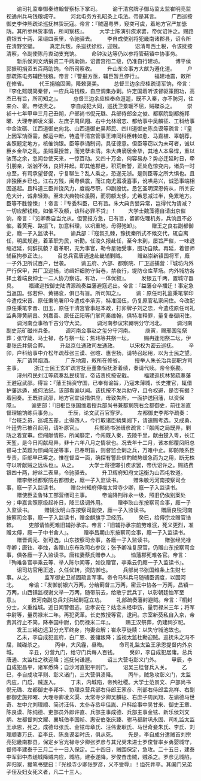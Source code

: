 <!-- { "loadSidebar": true } -->
　　谕司礼监奉御秦维翰督察标下掌司。
　　谕干清宫牌子御马监太监崔明亮监视通州兵马钱粮城守。
　　河北屯务方孔昭条上屯法。帝是其言。
　　广西巡按御史李仲熊疏论巡抚林贽玩寇。帝言：『贼逼粤界，窥突可虞，着地方官严加毖防。其所参林贽事情，所司察核』。
　　大学士陈演引疾求罢，帝优诏许之。赐路费银五十两、采缎四表里，令驰驿去。
　　李自成使别将犯畿南诸郡县，诏令所在清野坚壁。
　　真定兵叛，杀巡抚徐标，迎贼。
　　诏清粤西土税，令该抚按清察，令副使陈丹衷动支充饷。
　　命钟汝达等仍以参将管蓟镇中协事务。
　　新乐侯刘文炳捐资二千两助饷，诏晋宫衔二级，仍准自行建坊。
　　博平侯郭振明捐资五百两助饷，令所司察收。
　　升山东佥事方大猷为遵化道。
　　户部疏陈屯务辅臣钱粮。帝言：『警报方亟，辅臣暂且停行』。
　　福建地震，敕所在修省。
　　代王捐输固圉，降敕褒美。
　　总督三边余应桂疏请军饷，帝言：『李化熙既简秦督，一应兵马钱粮，自应调集办剿。许定国着听该督驱策图功，高杰已有旨，所司知之』。
　　总督三边余应桂奉命逗遛，既不入秦，亦不防河，往来介、霍。帝诘责之。
　　李自成犯大同，巡抚卫景瑗不屈，贼磔杀之。
　　崇祯十七年甲申三月己丑朔，户部尚书倪元璐、兵部侍郎金之俊、都察院副都施邦曜、大理寺卿凌义渠、左庶子周凤翔、右中允林增志、都给事中吴麟征、工科给事中金汝砺、江西道御史向北、山西道御史吴邦民、四川道御史陈良谟等疏言：『皇上因军饷亟需，解运中断，特遣干清宫管事王坤同科臣韩如愈、马嘉植、辜朝荐，各照题定地方，核催饷银。臣等恭诵制词，具征德意。但臣等窃以为未可者，诚以臣乡金华之乱，虽贼渠授首，而党孽未清。朱大典谪居金华，其地人本枭悍，重以骇荡之余，忽闻台使天来，一惊百动。又四十万金，何容易办？势必迁延时日，牵引朋亲，汹汹不休，良奸并起。即其他郡邑，积荒新警，正处危惊变内，诸员一时总至，有司承望督促，宁复聊生？乱人乘之，恐遂无浙。是则臣等之所大惧也。且非独臣乡已也，江右方残，闽粤俱震，而江南尤嚣凌喜事，讹哄易兴，诚恐事端相因遂起。且科道三臣并饶风力，度能尽职，仰副殷忧。恳乞圣明深恩俯从，所关安危大计，诚非轻渺。至朱大典物论虽腾，而罚额太侈，尤希恩减过半，免累地方。臣等不胜惶悚』！帝言：『专委科臣，已有旨。朱大典贪婪异常，岂得代为请减？一切应解钱粮，如催不及额，该科必罪不贷』！
　　大学士魏藻德自请出京催饷，帝言：『览卿奏自当允从。但警报方急，已有旨，留卿佐理机务，兵饷且不必催。着黄宪、路振飞，加意料理，以巩重地，毋得弛卸』。
　　赠王之良右副都御史，廕一子入监读书。
　　谕兵部：『寇氛孔棘，豫抚秦所式不候交代，辄自离任，明属规避，着革职为民，听勘。任浚久报赴任，至今未到，屡旨严催，一味退缩迟延，何辞抗藐？着革职，充为事官，勒令星驰受事，图功自赎。再延，着督师辅臣拘参正法』。
　　召总兵官唐通速赴畿辅剿贼。
　　赠赵崇新镇国将军，廕一子外卫所试百户，世袭。
　　谕五府、六部、都察院、厂卫巡捕营：『城坊内外严行保甲，并厂卫巡捕，访缉奸细防守街巷，禁夜行，堤防仓库草场。内外城坊各择土着端良绅士一二人协力察诘。有功，一体优叙』。
　　发银五千两，置城守器具。
　　福建巡按御史陆清源疏奏益藩避寇远出。帝言：『益藩仓卒播迁！事定急当返国。张若仲、黄锡衮，俱已有旨。所司知之』。
　　谕：原任司礼监秉笔掌印今遣戍宋晋、原任秉笔署印今遣戍李承芳，特准回伍，仍复原官私家闲住。今改配原任秉笔李晋、田玉，原任干清宫管事赵本政，打卯牌子刘之忠，今遣戍原任司礼监典簿黄嗣昌、刘嘉善、原任正阳等门掌司秦维翰，俱特准释罪，量复奉御闲住。
　　调河南佥事杨千古分守大梁。
　　调河南参议宋翼明分守河北。
　　调河南副史范矿磁州兵备。
　　调河南佥事赵之玺分守河南。
　　庚寅，赐邢国玺祭葬；张守箴、马士禄，各与祭一坛；焦玮等共祭一坛。
　　赐冉逢阳祭二坛，伊妻张氏并祭合葬。
　　升赵京仕通政司左通政。
　　以宋权为密云巡抚。
　　辛卯，户科给事中介松年疏荐张三谟、张暄、惠世扬，请特召起用，以为士民之望。
　　东厂请禁烟酒。
　　广东地震，敕所在修省。
　　授举人朱长治兵部职方司主事。
　　浙江士民王玄旷疏言抚臣董象恒抚浙着绩，奏请代赎。帝令察勘。
　　浔州府民刘江等疏奏乱民挟官，帝诘责抚按安戢。
　　福建巡抚林贽疏奏藩王避寇武邵。得旨：『藩王捐资守国，已奉有谕旨，乃寇未薄城，长史推官，辄借护藩远遁，成何法纪。该部看谕以闻。该抚按不发兵助守，且令权避，是否有据？着回奏。王既驻武邵，地方官宜设措供应，毋致失所，一面护送回藩，以资保障』。
　　谕吏部：『旧枢臣张国维着授兵部尚书兼都察院右佥都御史，前往浙直督理输饷练兵事务』。
　　壬辰，论文武百官穿罗。
　　左都御史李邦华疏奏：『台班乏员，巡城五差，止得四人，今行取诸臣鳞集阙下，请速赐考选。又成勇、叶廷秀已被召起用，请补原官』。
　　兵部尚书张缙彦疏言：『献闯之局既异，剿防之着宜审。但闯献情形，所闻靡定，今闯既入秦，去陵千里，献由楚入粤，长江天堑，是今日闯献局异，非十六年八月之情状也。况去年十二月，该本部覆凤阳总督马士英题为惊闻闯逆等事，已奉明旨，则督监会剿之兵，万难中止。即防陵系臣专责，臣部早已筹之。惟在督监一面，确探有警赴信酌贼势缓急而为之用，断无株守以听献贼之远纵也』。从之。
　　大学士蒋德璟引疾求罢，帝优诏许之。赐路费银四十两，紵丝二表里，令驰驿去。
　　升卫辉府知府文运衡为山西屯牧道。
　　赠李继祯都察院右都御史，廕一子入监读书。
　　赠朱敏污河南按察司佥事，廕一子入监读书。
　　赠台州知府傅梅太常寺少卿，廕一子入监读书。
　　赠使臣孟鲁钵工部营缮司主事。
　　帝谕降荆祚永一级，照旧仍俟别案处分；申嘉言照原级起补日，降三级调外用。
　　赠李耿山东按察司佥事，廕一子入监读书。
　　赠姚汝明山东按察司副使，廕一子入监读书。
　　赠唐良锐河南按察司佥事，廕一子入监读书，赠金麒旗手卫经历。
　　癸巳，给傅宗龙赠官诰敕。
　　吏部请恤死难旧辅孙承宗。帝言：『旧辅孙承宗前劳难泯，死义更烈，准赠太傅，廕一子中书舍人』。
　　赠李昌期山东按察司佥事，廕一子入监读书。
　　赠晋调元、张可选，山东按察司佥事，各廕一子入监读书。
　　赠张经光禄寺卿；唐铉、李烛，各赠山东布政司右参议；张予卿准复原官，仍赠山东按察司佥事，俱各廕一子入监读书。唐铉妻蔡氏赠恭人』。
　　恤藩郡死难各官。帝言：『殉难各官李乘云等、举人陈尔闻等，如议赠官，李乘云仍廕一子入监读书』。
　　诏司坊官用正途，久任优转，资防御也。
　　兵部尚书张国维条上生财七事。从之。
　　监军御史卫祯固疏言军事。帝令马科兵马随辅臣调度，以固河北。
　　帝谕：『发御前银六万两，分给蓟督三万两，密云中协各一万两，昌镇一万两，山西镇监视谢文举一万两，随带前去，给散宁武兵丁，以彰朝廷恤军至意』。
　　敕河南副总兵刘洪起剿寇立功。
　　礼部疏奏藩封避贼。帝言：『桐封分士，义重维城。近日闻警倡逃，忠孝安在？姑念未经申饬，量罚禄米三年；将军中尉等，量罚禄米二年。再犯究革。长史教授等官，逮问。宗室新葵私自入京，帝责其行止不简，降奉国中尉，仍罚禄米二年』。
　　赐王汉祭葬，仍建祠岁祀。
　　发王三锡边远卫分充军终身，拘妻佥解；崔永亨徒赎：以失守城池故也。
　　乙未，李自成犯宣府，白广恩、姜骧叛降；监视太监杜勳迎贼。巡抚朱之冯不屈，贼磔杀之。
　　丙申，大风霾，昼晦。
　　命司礼监太监王承恩提督内外京城。
　　辛丑，分营九门，给守门兵每人百钱。
　　癸卯，李自成犯居庸。总兵唐通、太监杜之秩迎降；巡抚何谦遯。
　　诏三大营屯彰义门外。
　　甲辰，李自成犯昌平，诸军悉降；自沙河直犯平则门。
　　诏吴三桂督兵入关。
　　乙巳，李自成攻平则、彰义诸门，三大营俱溃降。
　　丙午，贼急攻彰义门，太监内应，门启，贼遂入。
　　丁未，内城陷，帝殉社稷。大学士范景文、户部尚书倪元璐、左都御史李邦华、协理京营兵部右侍郎王家彦、刑部右侍郎孟兆祥、右副都御史施邦曜、大理寺卿凌义渠、太常寺少卿吴麟征、右庶子周凤翔、左谕德马世奇、左中允刘理顺、简讨汪伟、太仆寺丞申佳胤、户科给事中吴甘来、御史王章、陈良谟、陈纯德、吏部员外郎许直、兵部主事成德、兵部主事金铉、新乐侯刘文炳、左都督刘文耀、襄城伯李国祯、惠安伯张庆臻、驸马都尉巩永固、司礼监太监王承恩，死之。成德母张氏、金铉母章氏、汪伟妻耿氏、马世奇妾朱氏、李氏、刘理顺妻万氏、妾李氏、陈良谟妾时氏，俱从死。
　　先是，李自成分遣贼首刘宗亮犯畿南郡县，保定乡官光禄寺少卿张罗彦与其兄癸未进士罗俊督率乡勇婴城守，督师李建泰于三月二十一日入保定。二十四日，贼围保定，急攻。二十五日，建泰中军郭中杰缒城降贼内应，城陷，建泰遂降。罗俊奋击贼，贼杀之。罗彦见城陷，奔归家，援笔书壁曰：『光禄寺少卿张罗彦，义不受辱』！缢死井亭。其阖门兄弟子侄及妇女死义者，凡二十三人。

